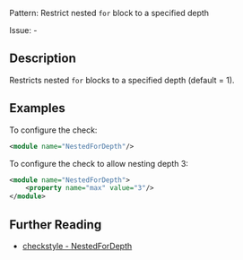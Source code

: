 Pattern: Restrict nested `for` block to a specified depth

Issue: -

## Description

Restricts nested `for` blocks to a specified depth (default = 1). 

## Examples

To configure the check: 


```xml
<module name="NestedForDepth"/>
```
        

To configure the check to allow nesting depth 3: 


```xml
<module name="NestedForDepth">
    <property name="max" value="3"/>
</module>
```

## Further Reading

* [checkstyle - NestedForDepth](http://checkstyle.sourceforge.net/config_coding.html#NestedForDepth)
